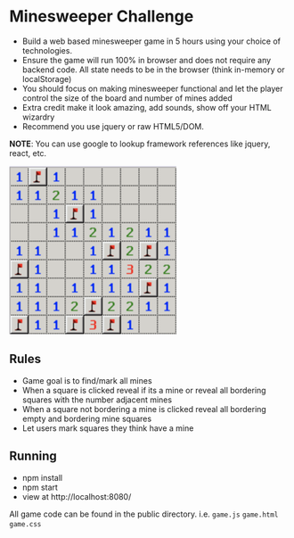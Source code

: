 # Minesweeper Challenge

- Build a web based minesweeper game in 5 hours using your choice of technologies.
- Ensure the game will run 100% in browser and does not require any backend code. All state needs to be in the browser (think in-memory or localStorage)
- You should focus on making minesweeper functional and let the player control the size of the board and number of mines added
- Extra credit make it look amazing, add sounds, show off your HTML wizardry 
- Recommend you use jquery or raw HTML5/DOM. 

<strong>NOTE</strong>: You can use google to lookup framework references like jquery, react, etc. 

![](./assets/mine-example.png)

## Rules
- Game goal is to find/mark all mines
- When a square is clicked reveal if its a mine or reveal all bordering squares with the number adjacent mines
- When a square not bordering a mine is clicked reveal all bordering empty and bordering mine squares
- Let users mark squares they think have a mine

## Running
- npm install
- npm start
- view at http://localhost:8080/

All game code can be found in the public directory. i.e. `game.js` `game.html` `game.css`